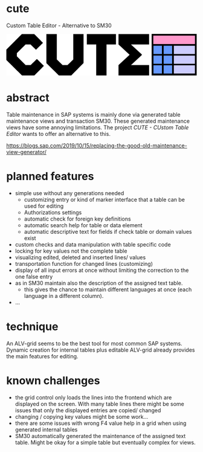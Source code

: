 # cute
Custom Table Editor - Alternative to SM30

![cute Logo](/img/cute-logo.png)

# abstract

Table maintenance in SAP systems is mainly done via generated table maintenance views and transaction SM30. These generated maintenance views have some annoying limitations. The project *CUTE - CUstom Table Editor* wants to offer an alternative to this.

https://blogs.sap.com/2019/10/15/replacing-the-good-old-maintenance-view-generator/

# planned features

* simple use without any generations needed
  * customizing entry or kind of marker interface that a table can be used for editing
  * Authorizations settings
  * automatic check for foreign key definitions
  * automatic search help for table or data element
  * automatic descriptive text for fields if check table or domain values exist
* custom checks and data manipulation with table specific code
* locking for key values not the complete table
* visualizing edited, deleted and inserted lines/ values
* transportation function for changed lines (customizing)
* display of all input errors at once without limiting the correction to the one false entry
* as in SM30 maintain also the description of the assigned text table.
  * this gives the chance to maintain different languages at once (each language in a different column). 
* ...

# technique

An ALV-grid seems to be the best tool for most common SAP systems. Dynamic creation for internal tables plus editable ALV-grid already provides the main features for editing. 

# known challenges

* the grid control only loads the lines into the frontend which are displayed on the screen. With many table lines there might be some issues that only the displayed entries are copied/ changed
* changing / copying key values might be some work...
* there are some issues with wrong F4 value help in a grid when using generated internal tables
* SM30 automatically generated the maintenance of the assigned text table. Might be okay for a simple table but eventually complex for views. 

